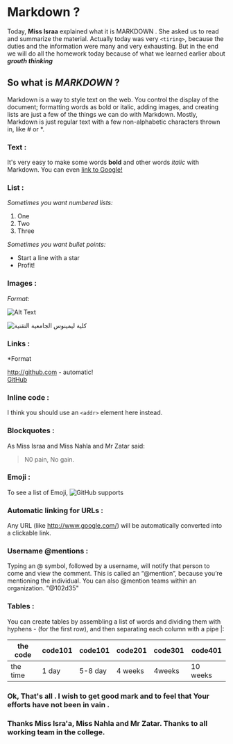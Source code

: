 # Markdown ?

   Today, **Miss Israa** explained what it is MARKDOWN . She asked us to read and summarize the material.
Actually today was very `<tiring>`, because the duties and the information were many and very exhausting.
But in the end we will do all the homework today because of what we learned earlier about _**grouth thinking**_

## So what is *MARKDOWN* ?
   Markdown is a way to style text on the web. You control the display of the document; formatting words as bold or italic, adding images,
and creating lists are just a few of the things we can do with Markdown.
Mostly, Markdown is just regular text with a few non-alphabetic characters thrown in, like # or *.

### Text  :  
It's very easy to make some words **bold** and other words *italic* with Markdown. You can even [link to Google!](http://google.com)

### List  :
*Sometimes you want numbered lists:*

1. One  
2. Two  
3. Three


*Sometimes you want bullet points:*

* Start a line with a star
* Profit!


### Images  :  
*Format:*

![Alt Text](url)  


![ كلية ليمينوس الجامعية التقنية](https://www.tumoohi.org/sites/default/files/styles/medium/public/LUCT-600x400.jpg?itok=rAHElkYG)    


### Links  :  
*Format   

http://github.com - automatic!  
[GitHub](http://github.com)   


### Inline code  :  
I think you should use an
`<addr>` element here instead.

### Blockquotes :    

As  Miss Israa and Miss Nahla and Mr Zatar said:

> N0 pain,
> No gain.  

### Emoji  :  
To see a list of Emoji,  ![GitHub supports](https://gist.github.com/rxaviers/7360908)   

### Automatic linking for URLs  :  
 Any URL (like http://www.google.com/) will be automatically converted into a clickable link.   
 
 ### Username @mentions :  
 Typing an @ symbol, followed by a username, will notify that person to come and view the comment. This is called an “@mention”, 
 because you’re mentioning the individual. You can also @mention teams within an organization.
 "@102d35"
 
 ### Tables  :  
 You can create tables by assembling a list of words and dividing them with hyphens - (for the first row), and then separating each column with a pipe |:  
 
 the code    |  code101   | code101  | code201  | code301  | code401  | 
 ------------|------------| ---------|----------| ---------| ---------|
 the time    |   1 day    | 5-8 day  | 4 weeks  | 4weeks   | 10 weeks |
 


### Ok, That's all . I wish to get good mark and to feel that Your efforts have not been in vain .   


### Thanks __Miss Isra'a, Miss Nahla and Mr Zatar__. Thanks to all working team in the college.

